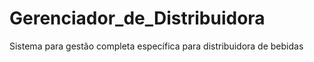 # Gerenciador_de_Distribuidora
Sistema para gestão completa específica para distribuidora de bebidas

